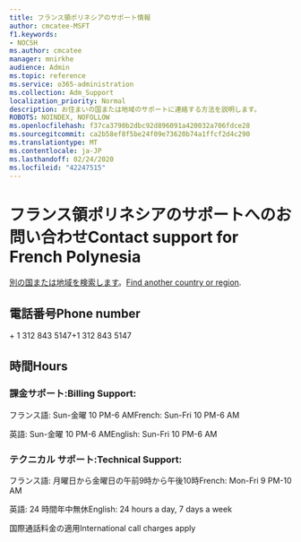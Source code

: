 ```yaml
---
title: フランス領ポリネシアのサポート情報
author: cmcatee-MSFT
f1.keywords:
- NOCSH
ms.author: cmcatee
manager: mnirkhe
audience: Admin
ms.topic: reference
ms.service: o365-administration
ms.collection: Adm_Support
localization_priority: Normal
description: お住まいの国または地域のサポートに連絡する方法を説明します。
ROBOTS: NOINDEX, NOFOLLOW
ms.openlocfilehash: f37ca3790b2dbc92d896091a420032a706fdce28
ms.sourcegitcommit: ca2b58ef8f5be24f09e73620b74a1ffcf2d4c290
ms.translationtype: MT
ms.contentlocale: ja-JP
ms.lasthandoff: 02/24/2020
ms.locfileid: "42247515"
---
```

# <a name="contact-support-for-french-polynesia"></a><span data-ttu-id="f9e9b-103">フランス領ポリネシアのサポートへのお問い合わせ</span><span class="sxs-lookup"><span data-stu-id="f9e9b-103">Contact support for French Polynesia</span></span>

<span data-ttu-id="f9e9b-104">[別の国または地域を検索します](../contact-support-for-business-products.md)。</span><span class="sxs-lookup"><span data-stu-id="f9e9b-104">[Find another country or region](../contact-support-for-business-products.md).</span></span>

## <a name="phone-number"></a><span data-ttu-id="f9e9b-105">電話番号</span><span class="sxs-lookup"><span data-stu-id="f9e9b-105">Phone number</span></span>
<span data-ttu-id="f9e9b-106">+ 1 312 843 5147</span><span class="sxs-lookup"><span data-stu-id="f9e9b-106">+1 312 843 5147</span></span>

## <a name="hours"></a><span data-ttu-id="f9e9b-107">時間</span><span class="sxs-lookup"><span data-stu-id="f9e9b-107">Hours</span></span>
### <a name="billing-support"></a><span data-ttu-id="f9e9b-108">課金サポート:</span><span class="sxs-lookup"><span data-stu-id="f9e9b-108">Billing Support:</span></span>

<span data-ttu-id="f9e9b-109">フランス語: Sun-金曜 10 PM-6 AM</span><span class="sxs-lookup"><span data-stu-id="f9e9b-109">French: Sun-Fri 10 PM-6 AM</span></span>

<span data-ttu-id="f9e9b-110">英語: Sun-金曜 10 PM-6 AM</span><span class="sxs-lookup"><span data-stu-id="f9e9b-110">English: Sun-Fri 10 PM-6 AM</span></span>

### <a name="technical-support"></a><span data-ttu-id="f9e9b-111">テクニカル サポート:</span><span class="sxs-lookup"><span data-stu-id="f9e9b-111">Technical Support:</span></span>

<span data-ttu-id="f9e9b-112">フランス語: 月曜日から金曜日の午前9時から午後10時</span><span class="sxs-lookup"><span data-stu-id="f9e9b-112">French: Mon-Fri 9 PM-10 AM</span></span>

<span data-ttu-id="f9e9b-113">英語: 24 時間年中無休</span><span class="sxs-lookup"><span data-stu-id="f9e9b-113">English: 24 hours a day, 7 days a week</span></span>

<span data-ttu-id="f9e9b-114">国際通話料金の適用</span><span class="sxs-lookup"><span data-stu-id="f9e9b-114">International call charges apply</span></span>